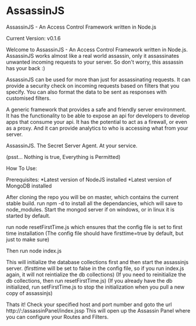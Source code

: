 AssassinJS
==========

AssassinJS - An Access Control Framework written in Node.js

Current Version: v0.1.6

Welcome to AssassinJS - An Access Control Framework written in Node.js. AssassinJS works almost like a real world assassin, only it assassinates unwanted incoming requests to your server. So don't worry, this assassin has your back :)

AssassinJS can be used for more than just for assassinating requests. It can provide a security check on incoming requests based on filters that you specify. You can also format the data to be sent as responses with customised filters.

A generic framework that provides a safe and friendly server environment. It has the functionality to be able to expose an api for developers to develop apps that consume your api. It has the potential to act as a firewall, or even as a proxy. And it can provide analytics to who is accessing what from your server.

AssassinJS. The Secret Server Agent. At your service.

(psst... Nothing is true, Everything is Permitted)

How To Use:

Prerequisites:
*Latest version of NodeJS installed
*Latest version of MongoDB installed

After cloning the repo you will be on master, which contains the current stable build.
run npm -d to install all the dependancies, which will save to node_modules.
Start the mongod server if on windows, or in linux it is started by default.

run node resetFirstTime.js which ensures that the config file is set to first time installation
(The config file should have firsttime=true by default, but just to make sure)

Then run node index.js

This will initialize the database collections first and then start the assassinjs server.
(firsttime will be set to false in the config file, so if you run index.js again, it will not reintialize the db collections)
(If you need to reinitialize the db collections, then run resetFirstTime.js)
(If you already have the db initialized, run setFirstTime.js to stop the initialization when you pull a new copy of assassinjs)

Thats it! Check your specified host and port number and goto the url
http://<your url here>:<port>/assassinPanel/index.jssp
This will open up the Assassin Panel where you can configure your Routes and Filters.